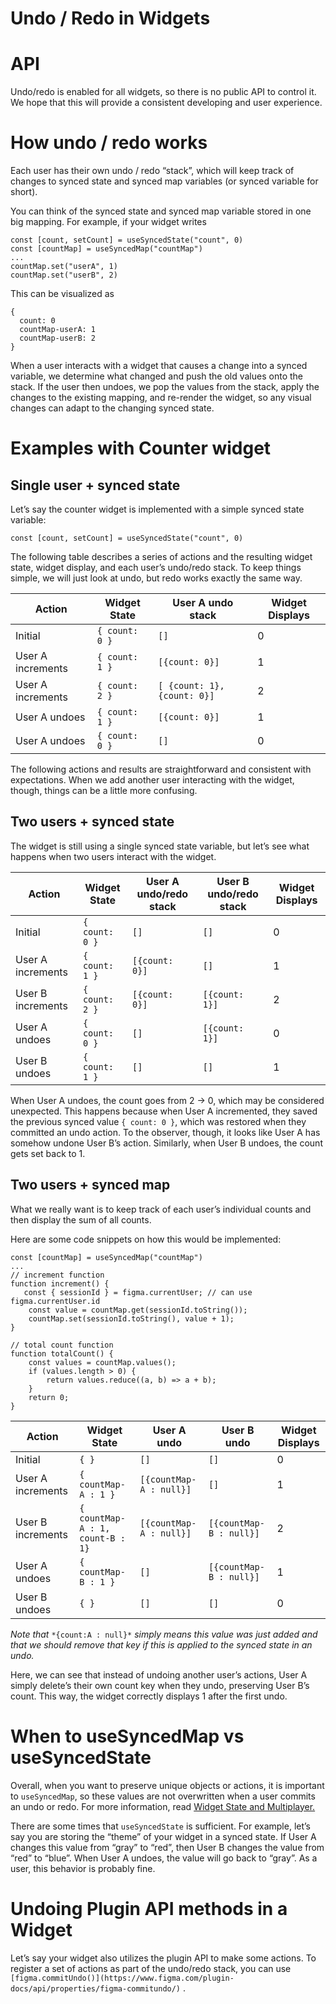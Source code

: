 # Undo / Redo in Widgets

# API 

Undo/redo is enabled for all widgets, so there is no public API to control it. We hope that this will provide a consistent developing and user experience. 

# How undo / redo works

Each user has their own undo / redo “stack”, which will keep track of changes to synced state and synced map variables (or synced variable for short). 

You can think of the synced state and synced map variable stored in one big mapping. For example, if your widget writes

    const [count, setCount] = useSyncedState("count", 0)
    const [countMap] = useSyncedMap("countMap")
    ...
    countMap.set("userA", 1)
    countMap.set("userB", 2)

This can be visualized as

    {
      count: 0
      countMap-userA: 1
      countMap-userB: 2
    }

When a user interacts with a widget that causes a change into a synced variable, we determine what changed and push the old values onto the stack. If the user then undoes, we pop the values from the stack, apply the changes to the existing mapping, and re-render the widget, so any visual changes can adapt to the changing synced state. 


# Examples with Counter widget 

## Single user + synced state 

Let’s say the counter widget is implemented with a simple synced state variable:

    const [count, setCount] = useSyncedState("count", 0)

The following table describes a series of actions and the resulting widget state, widget display, and each user’s undo/redo stack. To keep things simple, we will just look at undo, but redo works exactly the same way. 

| Action            | Widget State   | User A undo stack           | Widget Displays |
| ----------------- | -------------- | --------------------------- | --------------- |
| Initial           | `{ count: 0 }` | `[]`                        | 0               |
| User A increments | `{ count: 1 }` | `[{count: 0}]`              | 1               |
| User A increments | `{ count: 2 }` | `[ {count: 1}, {count: 0}]` | 2               |
| User A undoes     | `{ count: 1 }` | `[{count: 0}]`              | 1               |
| User A undoes     | `{ count: 0 }` | `[]`                        | 0               |

The following actions and results are straightforward and consistent with expectations. When we add another user interacting with the widget, though, things can be a little more confusing. 


## Two users + synced state 

The widget is still using a single synced state variable, but let’s see what happens when two users interact with the widget. 


| Action            | Widget State   | User A undo/redo stack | User B undo/redo stack | Widget Displays |
| ----------------- | -------------- | ---------------------- | ---------------------- | --------------- |
| Initial           | `{ count: 0 }` | `[]`                   | `[]`                   | 0               |
| User A increments | `{ count: 1 }` | `[{count: 0}]`         | `[]`                   | 1               |
| User B increments | `{ count: 2 }` | `[{count: 0}]`         | `[{count: 1}]`         | 2               |
| User A undoes     | `{ count: 0 }` | `[]`                   | `[{count: 1}]`         | 0               |
| User B undoes     | `{ count: 1 }` | `[]`                   | `[]`                   | 1               |


When User A undoes, the count goes from 2 → 0, which may be considered unexpected. This happens because when User A incremented, they saved the previous synced value `{ count: 0 }`, which was restored when they committed an undo action. To the observer, though, it looks like User A has somehow undone User B’s action. Similarly, when User B undoes, the count gets set back to 1. 


## Two users + synced map 

What we really want is to keep track of each user’s individual counts and then display the sum of all counts. 

Here are some code snippets on how this would be implemented:

    const [countMap] = useSyncedMap("countMap")
    ...
    // increment function 
    function increment() {
       const { sessionId } = figma.currentUser; // can use figma.currentUser.id
        const value = countMap.get(sessionId.toString());
        countMap.set(sessionId.toString(), value + 1);
    }
    
    // total count function 
    function totalCount() {
        const values = countMap.values();
        if (values.length > 0) {
            return values.reduce((a, b) => a + b);
        }
        return 0;
    }

| Action            | Widget State                     | User A undo             | User B undo             | Widget Displays |
| ----------------- | -------------------------------- | ----------------------- | ----------------------- | --------------- |
| Initial           | `{ }`                            | `[]`                    | `[]`                    | 0               |
| User A increments | `{ countMap-A : 1 }`             | `[{countMap-A : null}]` | `[]`                    | 1               |
| User B increments | `{ countMap-A : 1, count-B : 1}` | `[{countMap-A : null}]` | `[{countMap-B : null}]` | 2               |
| User A undoes     | `{ countMap-B : 1 }`             | `[]`                    | `[{countMap-B : null}]` | 1               |
| User B undoes     | `{ }`                            | `[]`                    | `[]`                    | 0               |

*Note that* `*{count:A : null}*` *simply means this value was just added and that we should remove that key if this is applied to the synced state in an undo.*  

Here, we can see that instead of undoing another user’s actions, User A simply delete’s their own count key when they undo, preserving User B’s count. This way, the widget correctly displays 1 after the first undo. 


# When to useSyncedMap vs useSyncedState 

Overall, when you want to preserve unique objects or actions, it is important to `useSyncedMap`, so these values are not overwritten when a user commits an undo or redo. For more information, read [Widget State and Multiplayer.](https://www.figma.com/widget-docs/widget-state-and-multiplayer/)

There are some times that `useSyncedState` is sufficient. For example, let’s say you are storing the “theme” of your widget in a synced state. If User A changes this value from “gray” to “red”, then User B changes the value from “red” to “blue”. When User A undoes, the value will go back to “gray”. As a user, this behavior is probably fine. 
[](https://www.figma.com/widget-docs/widget-state-and-multiplayer/)

# Undoing Plugin API methods in a Widget 

Let’s say your widget also utilizes the plugin API to make some actions. To register a set of actions as part of the undo/redo stack, you can use `[figma.commitUndo()](https://www.figma.com/plugin-docs/api/properties/figma-commitundo/)` . 

